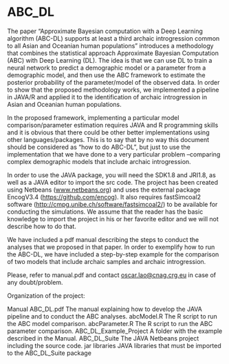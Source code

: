 # ABC_DL
The paper “Approximate Bayesian computation with a Deep Learning algorithm (ABC-DL) supports at least a third archaic introgression common to all Asian and Oceanian human populations” introduces a methodology that combines the statistical approach Approximate Bayesian Computation (ABC) with Deep Learning (DL). The idea is that we can use DL to train a neural network to predict a demographic model or a parameter from a demographic model, and then use the ABC framework to estimate the posterior probability of the parameter/model of the observed data. In order to show that the proposed methodology works, we implemented a pipeline in JAVA/R and applied it to the identification of archaic introgression in Asian and Oceanian human populations.

In the proposed framework, implementing a particular model comparison/parameter estimation requires JAVA and R programming skills and it is obvious that there could be other better implementations using other languages/packages. This is to say that by no way this document should be considered as “how to do ABC-DL”, but just to use the implementation that we have done to a very particular problem –comparing complex demographic models that include archaic introgression.

In order to use the JAVA package, you will need the SDK1.8 and JRI1.8, as well as a JAVA editor to import the src code. The project has been created using Netbeans (www.netbeans.org) and uses the external package EncogV3.4 (https://github.com/encog). It also requires fastSimcoal2 software (http://cmpg.unibe.ch/software/fastsimcoal2/) to be available for conducting the simulations. We assume that the reader has the basic knowledge to import the project in his or her favorite editor and we will not describe how to do that.

We have included a pdf manual describing the steps to conduct the analyses that we proposed in that paper. In order to exemplify how to run the ABC-DL, we have included a step-by-step example for the comparison of two models that include archaic samples and archaic introgression.

Please, refer to manual.pdf and contact oscar.lao@cnag.crg.eu in case of any doubt/problem.

Organization of the project:

Manual ABC_DL.pdf The manual explaining how to develop the JAVA pipeline and to conduct the ABC analyses.
abcModel.R The R script to run the ABC model comparison.
abcParameter.R The R script to run the ABC parameter comparison.
ABC_DL_Example_Project A folder with the example described in the Manual.
ABC_DL_Suite The JAVA Netbeans project including the source code.
jar libraries JAVA libraries that must be imported to the ABC_DL_Suite package

